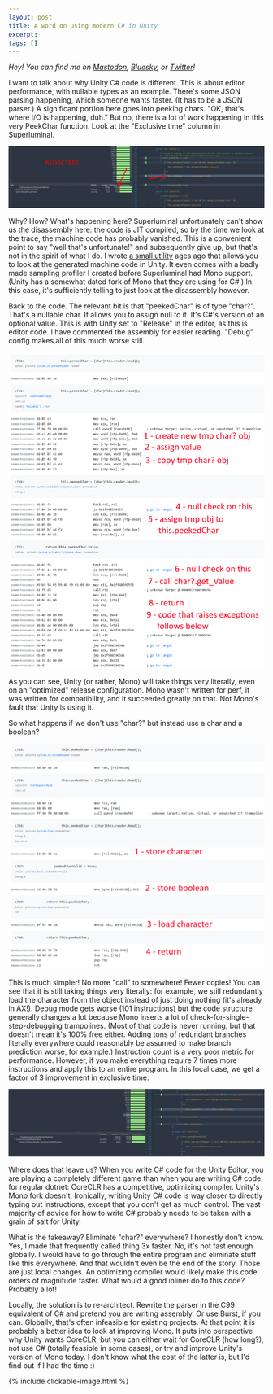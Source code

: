 ```yaml
---
layout: post
title: A word on using modern C# in Unity
excerpt:
tags: []
---
```


_Hey! You can find me on [Mastodon](https://mastodon.gamedev.place/@sschoener), [Bluesky](https://bsky.app/profile/sschoener.bsky.social), or [Twitter](https://twitter.com/s4schoener)!_

I want to talk about why Unity C# code is different. This is about editor performance, with nullable types as an example. There's some JSON parsing happening, which someone wants faster. (It has to be a JSON parser.) A significant portion here goes into peeking chars. "OK, that's where I/O is happening, duh." But no, there is a lot of work happening in this very PeekChar function. Look at the "Exclusive time" column in Superluminal.

<p align="middle">
  <img src="/img/2024-11-12-unity-mono-perf/0-before.png" alt="Measurement of the before state in Superluminal" />
</p>

Why? How? What's happening here? Superluminal unfortunately can't show us the disassembly here: the code is JIT compiled, so by the time we look at the trace, the machine code has probably vanished. This is a convenient point to say "well that's unfortunate!" and subsequently give up, but that's not in the spirit of what I do. I wrote [a small utility](https://github.com/sschoener/unity-asm-explorer-package) ages ago that allows you to look at the generated machine code in Unity. It even comes with a badly made sampling profiler I created before Superluminal had Mono support. (Unity has a somewhat dated fork of Mono that they are using for C#.) In this case, it's sufficiently telling to just look at the disassembly however.

Back to the code. The relevant bit is that "peekedChar" is of type "char?". That's a nullable char. It allows you to assign null to it. It's C#'s version of an optional value. This is with Unity set to "Release" in the editor, as this is editor code. I have commented the assembly for easier reading. "Debug" config makes all of this much worse still.

<p align="middle">
  <img src="/img/2024-11-12-unity-mono-perf/1-generated-code.png" alt="Generated machine code using nullable char" />
</p>

As you can see, Unity (or rather, Mono) will take things very literally, even on an "optimized" release configuration. Mono wasn't written for perf, it was written for compatibility, and it succeeded greatly on that. Not Mono's fault that Unity is using it. 

So what happens if we don't use "char?" but instead use a char and a boolean?

<p align="middle">
  <img src="/img/2024-11-12-unity-mono-perf/2-improved-code.png" alt="Generated machine code using char and bool" />
</p>

This is much simpler! No more "call" to somewhere! Fewer copies! You can see that it is still taking things very literally: for example, we still redundantly load the character from the object instead of just doing nothing (it's already in AX!). Debug mode gets worse (101 instructions) but the code structure generally changes a lot because Mono inserts a lot of check-for-single-step-debugging trampolines. (Most of that code is never running, but that doesn't mean it's 100% free either. Adding tons of redundant branches literally everywhere could reasonably be assumed to make branch prediction worse, for example.) Instruction count is a very poor metric for performance. However, if you make everything require 7 times more instructions and apply this to an entire program. In this local case, we get a factor of 3 improvement in exclusive time:

<p align="middle">
  <img src="/img/2024-11-12-unity-mono-perf/3-after.png" alt="Measurement of the improved state in Superluminal" />
</p>

Where does that leave us? When you write C# code for the Unity Editor, you are playing a completely different game than when you are writing C# code for regular dotnet: CoreCLR has a competitive, optimizing compiler. Unity's Mono fork doesn't. Ironically, writing Unity C# code is way closer to directly typing out instructions, except that you don't get as much control. The vast majority of advice for how to write C# probably needs to be taken with a grain of salt for Unity.

What is the takeaway? Eliminate "char?" everywhere? I honestly don't know. Yes, I made that frequently called thing 3x faster. No, it's not fast enough globally. I would have to go through the entire program and eliminate stuff like this everywhere. And that wouldn't even be the end of the story. Those are just local changes. An optimizing compiler would likely make this code orders of magnitude faster. What would a good inliner do to this code? Probably a lot! 

Locally, the solution is to re-architect. Rewrite the parser in the C99 equivalent of C# and pretend you are writing assembly. Or use Burst, if you can. Globally, that's often infeasible for existing projects. At that point it is probably a better idea to look at improving Mono. It puts into perspective why Unity wants CoreCLR, but you can either wait for CoreCLR (how long?), not use C# (totally feasible in some cases), or try and improve Unity's version of Mono today. I don't know what the cost of the latter is, but I'd find out if I had the time :)

{% include clickable-image.html %}